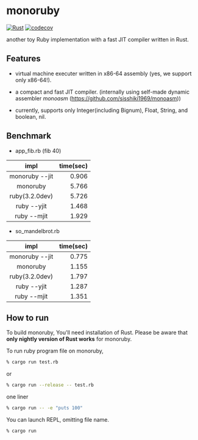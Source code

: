 # monoruby

[![Rust](https://github.com/sisshiki1969/monoruby/actions/workflows/rust.yml/badge.svg?branch=master)](https://github.com/sisshiki1969/monoruby/actions/workflows/rust.yml)
[![codecov](https://codecov.io/gh/sisshiki1969/monoruby/branch/master/graph/badge.svg?token=vAvpafdKER)](https://codecov.io/gh/sisshiki1969/monoruby)

another toy Ruby implementation with a fast JIT compiler written in Rust.

## Features

- virtual machine executer written in x86-64 assembly (yes, we support only x86-64!).

- a compact and fast JIT compiler. (internally using self-made dynamic assembler *monoasm* (https://github.com/sisshiki1969/monoasm))

- currently, supports only Integer(including Bignum), Float, String, and boolean, nil.

## Benchmark

- app_fib.rb (fib 40)

|     impl         | time(sec)  |
|:----------------:|-----------:|
|  monoruby --jit  |   0.906    |
|  monoruby        |   5.766    |
|  ruby(3.2.0dev)  |   5.726    |
|  ruby --yjit     |   1.468    |
|  ruby --mjit     |   1.929    |

- so_mandelbrot.rb

|     impl         | time(sec)  |
|:----------------:|-----------:|
|  monoruby --jit  |   0.775    |
|  monoruby        |   1.155    |
|  ruby(3.2.0dev)  |   1.797    |
|  ruby --yjit     |   1.287    |
|  ruby --mjit     |   1.351    |

## How to run

To build monoruby, You'll need installation of Rust.
Please be aware that **only nightly version of Rust works** for monoruby.

To run ruby program file on monoruby,

```sh
% cargo run test.rb
```

or

```sh
% cargo run --release -- test.rb
```

one liner

```sh
% cargo run -- -e "puts 100"
```

You can launch REPL, omitting file name.

```sh
% cargo run
```
